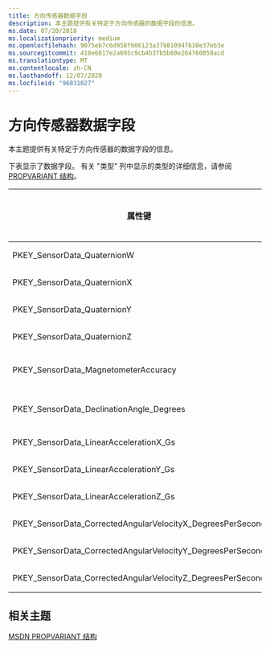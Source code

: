 ```yaml
---
title: 方向传感器数据字段
description: 本主题提供有关特定于方向传感器的数据字段的信息。
ms.date: 07/20/2018
ms.localizationpriority: medium
ms.openlocfilehash: 9075eb7c6d958f606123a379810947610e37eb3e
ms.sourcegitcommit: 418e6617e2a695c9cb4b37b5b60e264760858acd
ms.translationtype: MT
ms.contentlocale: zh-CN
ms.lasthandoff: 12/07/2020
ms.locfileid: "96831027"
---
```

# <a name="orientation-sensor-data-fields"></a>方向传感器数据字段


本主题提供有关特定于方向传感器的数据字段的信息。

下表显示了数据字段。 有关 "类型" 列中显示的类型的详细信息，请参阅 [PROPVARIANT 结构](/windows/win32/api/propidlbase/ns-propidlbase-propvariant)。

|属性键|类型|必需/可选|说明/注释|
|---|---|---|---|
|PKEY_SensorData_QuaternionW|VT_R4|必须|实系数 (相对于旋转轴矢量) 复数的虚部。|
|PKEY_SensorData_QuaternionX|VT_R4|必须|旋转轴向量的 X 分量。|
|PKEY_SensorData_QuaternionY|VT_R4|必须|旋转轴向量的 Y 分量。|
|PKEY_SensorData_QuaternionZ|VT_R4|必须|旋转轴向量的 Z 分量。|
|PKEY_SensorData_MagnetometerAccuracy|VT_UI4|必须|磁力仪传感器的准确性。 有关有效值的详细信息，请参阅 [MAGNETOMETER_ACCURACY](/windows-hardware/drivers/ddi/sensorsdef/ne-sensorsdef-magnetometer_accuracy)。|
|PKEY_SensorData_DeclinationAngle_Degrees|VT_R4|可选|用于从地球上北部的赤纬中推断出 true 的磁性。 如果不支持，类扩展将计算此值。|
|PKEY_SensorData_LinearAccelerationX_Gs|VT_R4|可选|G 中的 X 轴线性加速度|
|PKEY_SensorData_LinearAccelerationY_Gs|VT_R4|可选|G 中的 Y 轴线性加速度|
|PKEY_SensorData_LinearAccelerationZ_Gs|VT_R4|可选|G 的 Z 轴线性加速度|
|PKEY_SensorData_CorrectedAngularVelocityX_DegreesPerSecond|VT_R4|可选|Gyrometric X 轴速度，以度/秒为单位。|
|PKEY_SensorData_CorrectedAngularVelocityY_DegreesPerSecond|VT_R4|可选|Gyrometric Y 轴速度，以度/秒为单位。|
|PKEY_SensorData_CorrectedAngularVelocityZ_DegreesPerSecond|VT_R4|可选|Gyrometric Z 轴速度，以度/秒为单位。|


## <a name="related-topics"></a>相关主题


[MSDN PROPVARIANT 结构](/windows/win32/api/propidlbase/ns-propidlbase-propvariant)

